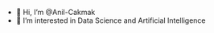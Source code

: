 - 👋 Hi, I’m @Anil-Cakmak
- 👀 I’m interested in Data Science and Artificial Intelligence

<!---
Anil-Cakmak/Anil-Cakmak is a ✨ special ✨ repository because its `README.md` (this file) appears on your GitHub profile.
You can click the Preview link to take a look at your changes.
--->
